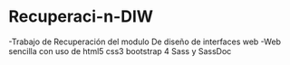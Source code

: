 # Recuperaci-n-DIW
-Trabajo de Recuperación del modulo De diseño de interfaces web
-Web sencilla con uso de html5 css3 bootstrap 4 Sass y SassDoc
